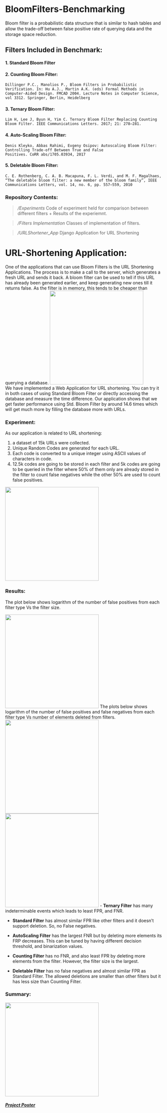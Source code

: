 # BloomFilters-Benchmarking
 Bloom filter is a probabilistic data structure that is similar to hash tables and allow the trade-oﬀ between false positive rate of querying data and the storage space reduction. 
 ## Filters Included in Benchmark: 
  #### 1. Standard Bloom Filter
  #### 2. Counting Bloom Filter:
    Dillinger P.C., Manolios P., Bloom Filters in Probabilistic Verification. In: Hu A.J., Martin A.K. (eds) Formal Methods in Computer-Aided Design. FMCAD 2004. Lecture Notes in Computer Science, vol 3312. Springer, Berlin, Heidelberg
  #### 3. Ternary Bloom Filter:
    Lim H, Lee J, Byun H, Yim C. Ternary Bloom Filter Replacing Counting Bloom Filter. IEEE Communications Letters. 2017; 21: 278–281.
  #### 4. Auto-Scaling Bloom Filter:
    Denis Kleyko, Abbas Rahimi, Evgeny Osipov: Autoscaling Bloom Filter: Controlling Trade-off Between True and False Positives. CoRR abs/1705.03934, 2017
  #### 5. Deletable Bloom Filter:
    C. E. Rothenberg, C. A. B. Macapuna, F. L. Verdi, and M. F. Magalhaes, “The deletable bloom filter: a new member of the bloom family”, IEEE Communications Letters, vol. 14, no. 6, pp. 557–559, 2010

### Repository Contents:
  > <i> /Experiments</i> 
  Code of experiment held for comparison between different filters + Results of the experiemnt.
  
  > <i> /Filters Implementation</i>
  Classes of implementation of filters.
  
  > <i> /URLShortener_App</i>
  Django Application for URL Shortening

# URL-Shortening Application:
  One of the applications that can use Bloom Filters is the URL Shortening Applications. The process is to make a call to the server, which generates a fresh URL and sends it back. A bloom filter can be used to tell if this URL has already been generated earlier, and keep generating new ones till it returns false. As the filter is in memory, this tends to be cheaper than querying a database.
<img src="https://github.com/mmaher22/BloomFilters-Benchmarking/blob/master/URLShortener_App/AppDiagram.png" width=300>  
  We have implemented a Web Application for URL shortening. You can try it in both cases of using Standard Bloom Filter or directly accessing the database and measure the time difference. Our application shows that we get faster performance using Std. Bloom Filter by around 14.6 times which will get much more by filling the database more with URLs. 
  

### Experiment:
As our application is related to URL shortening: 
  1. a dataset of 15k URLs were collected.  
  2. Unique Random Codes are generated for each URL. 
  3. Each code is converted to a unique integer using ASCII values of characters in code.
  4. 12.5k codes are going to be stored in each filter and 5k codes are going to be queried in the filter where 50% of them only are already stored in the filter to count false negatives while the other 50% are used to count false positives.

<img src="https://github.com/mmaher22/BloomFilters-Benchmarking/blob/master/Experiment/Experiment_Diagram.png" width=300>  

### Results:
The plot below shows logarithm of the number of false positives from each filter type Vs the filter size.

<img src="https://github.com/mmaher22/BloomFilters-Benchmarking/blob/master/Experiment/Results/FPs_VS_FilterSize.png" width=300>  
The plots below shows logarithm of the number of false positives and false negatives from each filter type Vs number of elements deleted from filters.

<img src="https://github.com/mmaher22/BloomFilters-Benchmarking/blob/master/Experiment/Results/FNs_VS_deletedItems.png" width=300>  
<img src="https://github.com/mmaher22/BloomFilters-Benchmarking/blob/master/Experiment/Results/FPs_VS_deletedItems.png" width=300>  
  - <b>Ternary Filter</b> has many indeterminable events which leads  to least FPR, and FNR.
  
  - <b>Standard Filter</b> has almost similar FPR like other filters and it doesn’t support deletion. So, no False negatives.
  
  - <b>AutoScaling Filter</b> has the largest FNR but by deleting more elements its FRP decreases. This can be tuned by having different decision threshold, and binarization values.
  
  - <b>Counting Filter</b> has no FNR, and also least FPR by deleting more elements from the filter. However, the filter size is the largest.
  
  - <b>Deletable Filter</b> has no false negatives and almost similar FPR as Standard Filter. The allowed deletions are smaller than other filters but it has less size than Counting Filter.

### Summary:
<img src="https://github.com/mmaher22/BloomFilters-Benchmarking/blob/master/Experiment/Results/summary.jpg" width=300>  

##### [Project Poster](https://github.com/mmaher22/BloomFilters-Benchmarking/blob/master/Project_Poster.pdf)
